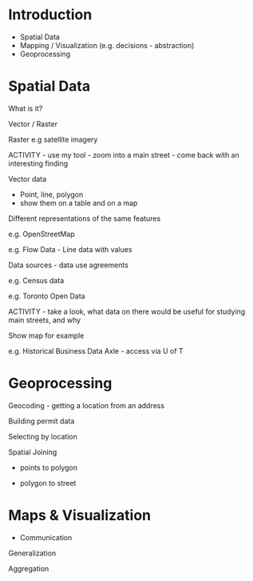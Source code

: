 # Introduction

- Spatial Data
- Mapping / Visualization (e.g. decisions - abstraction)
- Geoprocessing

# Spatial Data

What is it?

Vector / Raster

Raster e.g satellite imagery

ACTIVITY - use my tool - zoom into a main street - come back with an interesting finding

Vector data
- Point, line, polygon
- show them on a table and on a map

Different representations of the same features

e.g. OpenStreetMap

e.g. Flow Data - Line data with values

Data sources - data use agreements

e.g. Census data

e.g. Toronto Open Data

ACTIVITY - take a look, what data on there would be useful for studying main streets, and why

Show map for example

e.g. Historical Business Data Axle - access via U of T


# Geoprocessing

Geocoding - getting a location from an address

Building permit data

Selecting by location

Spatial Joining

- points to polygon

- polygon to street


# Maps & Visualization

- Communication

Generalization 

Aggregation
